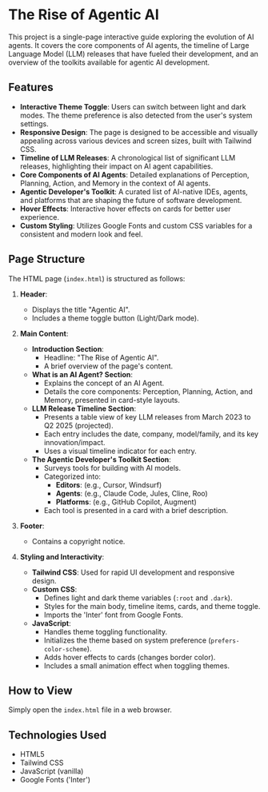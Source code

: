 # The Rise of Agentic AI

This project is a single-page interactive guide exploring the evolution of AI agents. It covers the core components of AI agents, the timeline of Large Language Model (LLM) releases that have fueled their development, and an overview of the toolkits available for agentic AI development.

## Features

- **Interactive Theme Toggle**: Users can switch between light and dark modes. The theme preference is also detected from the user's system settings.
- **Responsive Design**: The page is designed to be accessible and visually appealing across various devices and screen sizes, built with Tailwind CSS.
- **Timeline of LLM Releases**: A chronological list of significant LLM releases, highlighting their impact on AI agent capabilities.
- **Core Components of AI Agents**: Detailed explanations of Perception, Planning, Action, and Memory in the context of AI agents.
- **Agentic Developer's Toolkit**: A curated list of AI-native IDEs, agents, and platforms that are shaping the future of software development.
- **Hover Effects**: Interactive hover effects on cards for better user experience.
- **Custom Styling**: Utilizes Google Fonts and custom CSS variables for a consistent and modern look and feel.

## Page Structure

The HTML page (`index.html`) is structured as follows:

1.  **Header**:
    *   Displays the title "Agentic AI".
    *   Includes a theme toggle button (Light/Dark mode).

2.  **Main Content**:
    *   **Introduction Section**:
        *   Headline: "The Rise of Agentic AI".
        *   A brief overview of the page's content.
    *   **What is an AI Agent? Section**:
        *   Explains the concept of an AI Agent.
        *   Details the core components: Perception, Planning, Action, and Memory, presented in card-style layouts.
    *   **LLM Release Timeline Section**:
        *   Presents a table view of key LLM releases from March 2023 to Q2 2025 (projected).
        *   Each entry includes the date, company, model/family, and its key innovation/impact.
        *   Uses a visual timeline indicator for each entry.
    *   **The Agentic Developer's Toolkit Section**:
        *   Surveys tools for building with AI models.
        *   Categorized into:
            *   **Editors**: (e.g., Cursor, Windsurf)
            *   **Agents**: (e.g., Claude Code, Jules, Cline, Roo)
            *   **Platforms**: (e.g., GitHub Copilot, Augment)
        *   Each tool is presented in a card with a brief description.

3.  **Footer**:
    *   Contains a copyright notice.

4.  **Styling and Interactivity**:
    *   **Tailwind CSS**: Used for rapid UI development and responsive design.
    *   **Custom CSS**:
        *   Defines light and dark theme variables (`:root` and `.dark`).
        *   Styles for the main body, timeline items, cards, and theme toggle.
        *   Imports the 'Inter' font from Google Fonts.
    *   **JavaScript**:
        *   Handles theme toggling functionality.
        *   Initializes the theme based on system preference (`prefers-color-scheme`).
        *   Adds hover effects to cards (changes border color).
        *   Includes a small animation effect when toggling themes.

## How to View

Simply open the `index.html` file in a web browser.

## Technologies Used

*   HTML5
*   Tailwind CSS
*   JavaScript (vanilla)
*   Google Fonts ('Inter')
